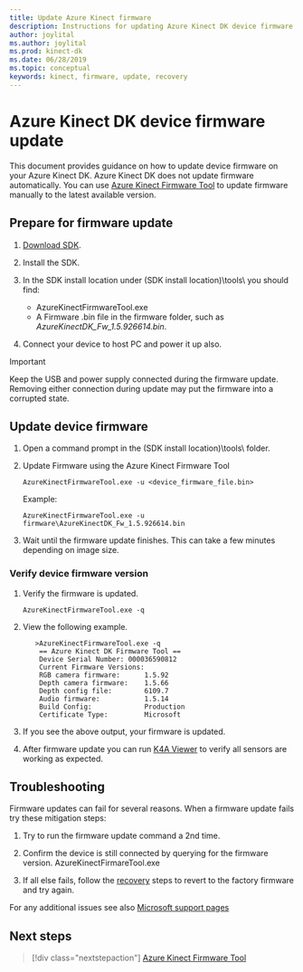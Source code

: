 ```yaml
---
title: Update Azure Kinect firmware
description: Instructions for updating Azure Kinect DK device firmware
author: joylital
ms.author: joylital
ms.prod: kinect-dk
ms.date: 06/28/2019
ms.topic: conceptual
keywords: kinect, firmware, update, recovery
---
```


# Azure Kinect DK device firmware update

This document provides guidance on how to update device firmware on your Azure Kinect DK. Azure Kinect DK does not update firmware automatically. You can use [Azure Kinect Firmware Tool](azure-kinect-firmware-tool.md) to update firmware manually to the latest available version.

## Prepare for firmware update

1. [Download SDK](sensor-sdk-download.md).
2. Install the SDK.
3. In the SDK install location under (SDK install location)\tools\ you should find:

    - AzureKinectFirmwareTool.exe
    - A Firmware .bin file in the firmware folder, such as *AzureKinectDK_Fw_1.5.926614.bin*.

4. Connect your device to host PC and power it up also.

> [!IMPORTANT]
> Keep the USB and power supply connected during the firmware update. Removing either connection during update may put the firmware into a corrupted state.

## Update device firmware

1. Open a command prompt in the (SDK install location)\tools\ folder.
2. Update Firmware using the Azure Kinect Firmware Tool

    `AzureKinectFirmwareTool.exe -u <device_firmware_file.bin>`

    Example:

    `AzureKinectFirmwareTool.exe -u firmware\AzureKinectDK_Fw_1.5.926614.bin`

3. Wait until the firmware update finishes. This can take a few minutes depending on image size.

### Verify device firmware version

1. Verify the firmware is updated.

    `AzureKinectFirmwareTool.exe -q`

2. View the following example.

    ```
       >AzureKinectFirmwareTool.exe -q
        == Azure Kinect DK Firmware Tool ==
        Device Serial Number: 000036590812
        Current Firmware Versions:
        RGB camera firmware:      1.5.92
        Depth camera firmware:    1.5.66
        Depth config file:        6109.7
        Audio firmware:           1.5.14
        Build Config:             Production
        Certificate Type:         Microsoft
    ```

3. If you see the above output, your firmware is updated.

4. After firmware update you can run [K4A Viewer](azure-kinect-sensor-viewer.md) to verify all sensors are working as expected.

## Troubleshooting

Firmware updates can fail for several reasons. When a firmware update fails try these mitigation steps:

1. Try to run the firmware update command a 2nd time.

2. Confirm the device is still connected by querying for the firmware version.        AzureKinectFirmareTool.exe

3. If all else fails, follow the [recovery](https://support.microsoft.com/help/4494277/reset-azure-kinect-dk) steps to revert to the factory firmware and try again.

For any additional issues see also [Microsoft support pages](https://support.microsoft.com)

## Next steps

> [!div class="nextstepaction"]
>[Azure Kinect Firmware Tool](azure-kinect-firmware-tool.md)